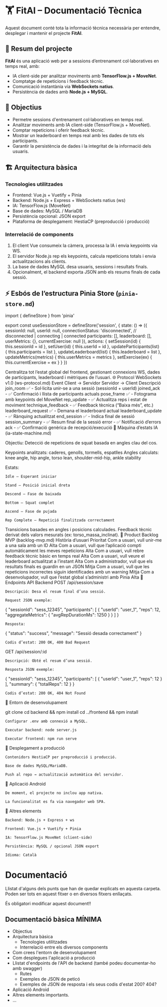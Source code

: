 # 🏋️ FitAI – Documentació Tècnica

Aquest document conté tota la informació tècnica necessària per entendre, desplegar i mantenir el projecte **FitAI**.

## 🌟 Resum del projecte
**FitAI** és una aplicació web per a sessions d’entrenament col·laboratives en temps real, amb:  
- IA client-side per analitzar moviments amb **TensorFlow.js + MoveNet**.  
- Comptatge de repeticions i feedback tècnic.  
- Comunicació instantània via **WebSockets natius**.  
- Persistència de dades amb **Node.js + MySQL**.

## 🎯 Objectius
- Permetre sessions d'entrenament col·laboratives en temps real.  
- Analitzar moviments amb IA client-side (TensorFlow.js + MoveNet).  
- Comptar repeticions i oferir feedback tècnic.  
- Mostrar un leaderboard en temps real amb les dades de tots els participants.  
- Garantir la persistència de dades i la integritat de la informació dels usuaris.

## 🏗 Arquitectura bàsica

### Tecnologies utilitzades
- Frontend: Vue.js + Vuetify + Pinia  
- Backend: Node.js + Express + WebSockets natius (ws)  
- IA: TensorFlow.js (MoveNet)  
- Base de dades: MySQL / MariaDB  
- Persistència opcional: JSON export  
- Plataforma de desplegament: HestiaCP (preproducció i producció)

### Interrelació de components
1. El client Vue consumeix la càmera, processa la IA i envia keypoints via WS.  
2. El servidor Node.js rep els keypoints, calcula repeticions totals i envia actualitzacions als clients.  
3. La base de dades MySQL desa usuaris, sessions i resultats finals.  
4. Opcionalment, el backend exporta JSON amb els resums finals de cada sessió.

## ⚡ Esbós de l’estructura **Pinia Store** (`pinia-store.md`)

import { defineStore } from 'pinia'

export const useSessionStore = defineStore('session', {
  state: () => ({
    sessionId: null,
    userId: null,
    connectionStatus: 'disconnected', // disconnected | connecting | connected
    participants: [],
    leaderboard: [],
    userMetrics: {},
    currentExercise: null
  }),
  actions: {
    setSession(id) { this.sessionId = id },
    setUser(id) { this.userId = id },
    updateParticipants(list) { this.participants = list },
    updateLeaderboard(list) { this.leaderboard = list },
    updateMetrics(metrics) { this.userMetrics = metrics },
    setExercise(ex) { this.currentExercise = ex }
  }
})

Centralitza tot l’estat global del frontend, gestionant connexions WS, dades de participants, leaderboard i mètriques de l’usuari.
🌐 Protocol WebSockets v1.0 (ws-protocol.md)
Event	Client → Servidor	Servidor → Client	Descripció
join_room	✅	-	Sol·licita unir-se a una sessió (sessionId + userId)
joined_ack	-	✅	Confirmació i llista de participants actuals
pose_frame	✅	-	Fotograma amb keypoints del MoveNet
rep_update	-	✅	Actualitza reps i estat de moviment
technique_feedback	-	✅	Feedback tècnica (“Baixa més”, etc.)
leaderboard_request	✅	-	Demana el leaderboard actual
leaderboard_update	-	✅	Rànquing actualitzat
end_session	✅	-	Indica final de sessió
session_summary	-	✅	Resum final de la sessió
error	-	✅	Notificació d’errors
ack	-	✅	Confirmació genèrica de recepció/execució
🧠 Màquina d’estats IA (ia-state-machine.md)

Objectiu: Detecció de repeticions de squat basada en angles clau del cos.

Keypoints analitzats: caderes, genolls, tormells, espatlles
Angles calculats: knee angle, hip angle, torso lean, shoulder-mid-hip, ankle stability

Estats:

    Idle – Esperant iniciar

    Stand – Posició inicial dreta

    Descend – Fase de baixada

    Bottom – Squat complet

    Ascend – Fase de pujada

    Rep Complete – Repetició finalitzada correctament

Transicions basades en angles i posicions calculades.
Feedback tècnic derivat dels valors mesurats (ex: torso_massa_inclinat).
📝 Product Backlog MVP (backlog-mvp.md)
Història d’usuari	Prioritat
Com a usuari, vull unir-me a una sala amb un ID	Alta
Com a usuari, vull que l’aplicació compti automàticament les meves repeticions	Alta
Com a usuari, vull rebre feedback tècnic bàsic en temps real	Alta
Com a usuari, vull veure el leaderboard actualitzat a l’instant	Alta
Com a administrador, vull que els resultats finals es guardin en un JSON	Mitja
Com a usuari, vull que les repeticions incorrectes siguin identificades amb un warning	Mitja
Com a desenvolupador, vull que l’estat global s’administri amb Pinia	Alta
📡 Endpoints API Backend
POST /api/session/save

    Descripció: Desa el resum final d’una sessió.

    Request JSON exemple:

{
  "sessionId": "sess_12345",
  "participants": [
    { "userId": "user_1", "reps": 12, "aggregateMetrics": { "avgRepDurationMs": 1250 } }
  ]
}

    Resposta:

{ "status": "success", "message": "Sessió desada correctament" }

    Codis d’estat: 200 OK, 400 Bad Request

GET /api/session/:id

    Descripció: Obté el resum d’una sessió.

    Resposta JSON exemple:

{
  "sessionId": "sess_12345",
  "participants": [ { "userId": "user_1", "reps": 12 } ],
  "summary": { "totalReps": 12 }
}

    Codis d’estat: 200 OK, 404 Not Found

🔧 Entorn de desenvolupament

git clone <repo-url>
cd backend && npm install
cd ../frontend && npm install

    Configurar .env amb connexió a MySQL.

    Executar backend: node server.js

    Executar frontend: npm run serve

🚀 Desplegament a producció

    Contenidors HestiaCP per preproducció i producció.

    Base de dades MySQL/MariaDB.

    Push al repo → actualització automàtica del servidor.

🤖 Aplicació Android

    De moment, el projecte no inclou app nativa.

    La funcionalitat es fa via navegador web SPA.

📎 Altres elements

    Backend: Node.js + Express + ws

    Frontend: Vue.js + Vuetify + Pinia

    IA: TensorFlow.js MoveNet (client-side)

    Persistència: MySQL / opcional JSON export

    Idioma: Català

# Documentació
Llistat d'alguns dels punts que han de quedar explicats en aquesta carpeta. Poden ser tots en aquest fitxer o en diversos fitxers enllaçats.

És obligatori modificar aquest document!!

## Documentació bàsica MÍNIMA
 * Objectius
 * Arquitectura bàsica
   * Tecnologies utilitzades
   * Interrelació entre els diversos components
 * Com crees l'entorn de desenvolupament
 * Com desplegues l'aplicació a producció
 * Llistat d'endpoints de l'API de backend (també podeu documentar-ho amb swagger)
    * Rutes
   * Exemples de JSON de peticó
   * Exemples de JSON de resposta i els seus codis d'estat 200? 404?
 * Aplicació Android
 * Altres elements importants.
 * ...
